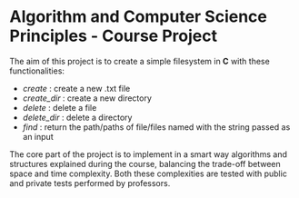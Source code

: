 # Algorithm and Computer Science Principles - Course Project



The aim of this project is to create a simple filesystem in **C** with these functionalities:
* *create* : create a new .txt file
* *create_dir* : create a new directory
* *delete* : delete a file
* *delete_dir* : delete a directory
* *find* : return the path/paths of file/files named with the string passed as an input

The core part of the project is to implement in a smart way algorithms and structures explained during the course, balancing the trade-off between space and time complexity. Both these complexities are tested with public and private tests performed by professors.
